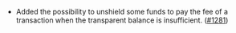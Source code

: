 - Added the possibility to unshield some funds to pay the fee
  of a transaction when the transparent balance is insufficient.
  ([#1281](https://github.com/anoma/namada/pull/1281))